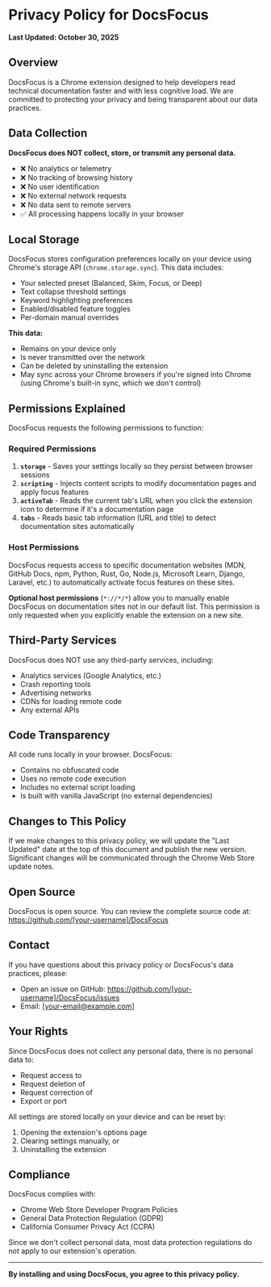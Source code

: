 # Privacy Policy for DocsFocus

**Last Updated: October 30, 2025**

## Overview

DocsFocus is a Chrome extension designed to help developers read technical documentation faster and with less cognitive load. We are committed to protecting your privacy and being transparent about our data practices.

## Data Collection

**DocsFocus does NOT collect, store, or transmit any personal data.**

- ❌ No analytics or telemetry
- ❌ No tracking of browsing history
- ❌ No user identification
- ❌ No external network requests
- ❌ No data sent to remote servers
- ✅ All processing happens locally in your browser

## Local Storage

DocsFocus stores configuration preferences locally on your device using Chrome's storage API (`chrome.storage.sync`). This data includes:

- Your selected preset (Balanced, Skim, Focus, or Deep)
- Text collapse threshold settings
- Keyword highlighting preferences
- Enabled/disabled feature toggles
- Per-domain manual overrides

**This data:**
- Remains on your device only
- Is never transmitted over the network
- Can be deleted by uninstalling the extension
- May sync across your Chrome browsers if you're signed into Chrome (using Chrome's built-in sync, which we don't control)

## Permissions Explained

DocsFocus requests the following permissions to function:

### Required Permissions

1. **`storage`** - Saves your settings locally so they persist between browser sessions
2. **`scripting`** - Injects content scripts to modify documentation pages and apply focus features
3. **`activeTab`** - Reads the current tab's URL when you click the extension icon to determine if it's a documentation page
4. **`tabs`** - Reads basic tab information (URL and title) to detect documentation sites automatically

### Host Permissions

DocsFocus requests access to specific documentation websites (MDN, GitHub Docs, npm, Python, Rust, Go, Node.js, Microsoft Learn, Django, Laravel, etc.) to automatically activate focus features on these sites.

**Optional host permissions** (`*://*/*`) allow you to manually enable DocsFocus on documentation sites not in our default list. This permission is only requested when you explicitly enable the extension on a new site.

## Third-Party Services

DocsFocus does NOT use any third-party services, including:

- Analytics services (Google Analytics, etc.)
- Crash reporting tools
- Advertising networks
- CDNs for loading remote code
- Any external APIs

## Code Transparency

All code runs locally in your browser. DocsFocus:

- Contains no obfuscated code
- Uses no remote code execution
- Includes no external script loading
- Is built with vanilla JavaScript (no external dependencies)

## Changes to This Policy

If we make changes to this privacy policy, we will update the "Last Updated" date at the top of this document and publish the new version. Significant changes will be communicated through the Chrome Web Store update notes.

## Open Source

DocsFocus is open source. You can review the complete source code at:
https://github.com/[your-username]/DocsFocus

## Contact

If you have questions about this privacy policy or DocsFocus's data practices, please:

- Open an issue on GitHub: https://github.com/[your-username]/DocsFocus/issues
- Email: [your-email@example.com]

## Your Rights

Since DocsFocus does not collect any personal data, there is no personal data to:
- Request access to
- Request deletion of
- Request correction of
- Export or port

All settings are stored locally on your device and can be reset by:
1. Opening the extension's options page
2. Clearing settings manually, or
3. Uninstalling the extension

## Compliance

DocsFocus complies with:
- Chrome Web Store Developer Program Policies
- General Data Protection Regulation (GDPR)
- California Consumer Privacy Act (CCPA)

Since we don't collect personal data, most data protection regulations do not apply to our extension's operation.

---

**By installing and using DocsFocus, you agree to this privacy policy.**
